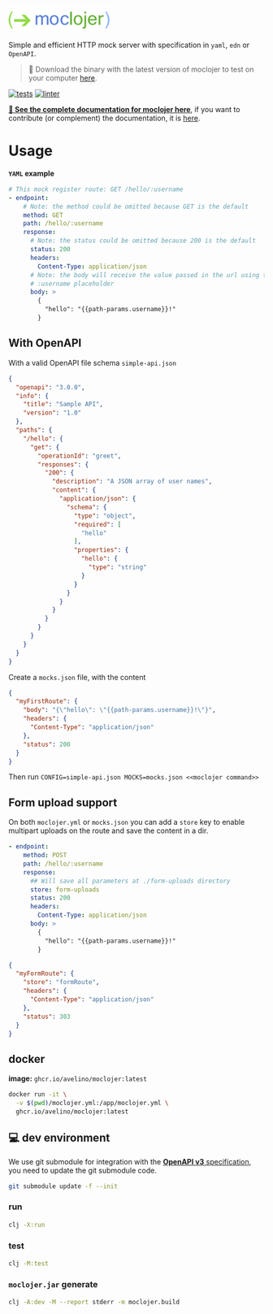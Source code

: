 [![moclojer logo](doc/assets/logo.png)](https://github.com/avelino/moclojer)

Simple and efficient HTTP mock server with specification in `yaml`, `edn` or `OpenAPI`.

> 💾 Download the binary with the latest version of moclojer to test on your computer [here](https://github.com/avelino/moclojer/releases/latest).

[![tests](https://github.com/avelino/moclojer/actions/workflows/tests.yml/badge.svg?branch=main)](https://github.com/avelino/moclojer/actions/workflows/tests.yml)
[![linter](https://github.com/avelino/moclojer/actions/workflows/linter.yml/badge.svg?branch=main)](https://github.com/avelino/moclojer/actions/workflows/linter.yml)

**[📖 See the complete documentation for moclojer here](https://avelino.run/projects/moclojer/)**, if you want to
contribute (or complement) the documentation, it
is [here](https://github.com/avelino/avelino.run/blob/main/content/projects/moclojer.md).

# Usage

**`YAML` example**

```yaml
# This mock register route: GET /hello/:username
- endpoint:
    # Note: the method could be omitted because GET is the default
    method: GET
    path: /hello/:username
    response:
      # Note: the status could be omitted because 200 is the default
      status: 200
      headers:
        Content-Type: application/json
      # Note: the body will receive the value passed in the url using the
      # :username placeholder
      body: >
        {
          "hello": "{{path-params.username}}!"
        }
```

## With OpenAPI

With a valid OpenAPI file schema `simple-api.json`

```json
{
  "openapi": "3.0.0",
  "info": {
    "title": "Sample API",
    "version": "1.0"
  },
  "paths": {
    "/hello": {
      "get": {
        "operationId": "greet",
        "responses": {
          "200": {
            "description": "A JSON array of user names",
            "content": {
              "application/json": {
                "schema": {
                  "type": "object",
                  "required": [
                    "hello"
                  ],
                  "properties": {
                    "hello": {
                      "type": "string"
                    }
                  }
                }
              }
            }
          }
        }
      }
    }
  }
}
```

Create a `mocks.json` file, with the content

```json
{
  "myFirstRoute": {
    "body": "{\"hello\": \"{{path-params.username}}!\"}",
    "headers": {
      "Content-Type": "application/json"
    },
    "status": 200
  }
}
```

Then run `CONFIG=simple-api.json MOCKS=mocks.json <<moclojer command>>`

## Form upload support

On both `moclojer.yml` or `mocks.json` you can add a `store` key to enable multipart uploads on the route and save the
content in a dir.

```yaml
- endpoint:
    method: POST
    path: /hello/:username
    response:
      ## Will save all parameters at ./form-uploads directory
      store: form-uploads
      status: 200
      headers:
        Content-Type: application/json
      body: >
        {
          "hello": "{{path-params.username}}!"
        }
```

```json
{
  "myFormRoute": {
    "store": "formRoute",
    "headers": {
      "Content-Type": "application/json"
    },
    "status": 303
  }
}
```

## docker

**image:** `ghcr.io/avelino/moclojer:latest`

```sh
docker run -it \
  -v $(pwd)/moclojer.yml:/app/moclojer.yml \
  ghcr.io/avelino/moclojer:latest
```

## 💻 dev environment

We use git submodule for integration with the [**OpenAPI v3** specification](https://github.com/OAI/OpenAPI-Specification), you need to update the git submodule code.

```sh
git submodule update -f --init
```

### run

```sh
clj -X:run
```

### test

```sh
clj -M:test
```

### `moclojer.jar` generate

```sh
clj -A:dev -M --report stderr -m moclojer.build
```
